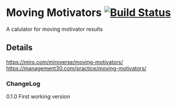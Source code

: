 # Moving Motivators [![Build Status](https://dev.azure.com/nerada/GitHub_Public/_apis/build/status/Nerada.products.win.moving_motivators?branchName=master)](https://dev.azure.com/nerada/GitHub_Public/_build/latest?definitionId=19&branchName=master)
A calulator for moving motivator results

## Details
https://miro.com/miroverse/moving-motivators/ <br />
https://management30.com/practice/moving-motivators/

### ChangeLog
0.1.0 First working version<br />
